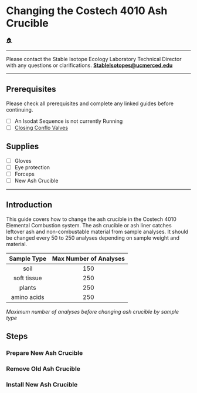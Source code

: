 # Changing the Costech 4010 Ash Crucible

[🏠](../README.md)

***

Please contact the Stable Isotope Ecology Laboratory Technical Director with any questions or clarifications. **StableIsotopes@ucmerced.edu**

***

## Prerequisites

Please check all prerequisites and complete any linked guides before continuing.

- [ ] An Isodat Sequence is not currently Running
- [ ] [Closing Conflo Valves](./conflo/closing_conflo_valves.md)

## Supplies

- [ ] Gloves
- [ ] Eye protection
- [ ] Forceps 
- [ ] New Ash Crucible

*** 

## Introduction

This guide covers how to change the ash crucible in the Costech 4010 Elemental Combustion system. The ash crucible or ash liner catches leftover ash and non-combustable material from sample analyses. It should be changed every 50 to 250 analyses depending on sample weight and material.

|  Sample Type   | Max Number of Analyses | 
|:--------------:|:----------------------:|
|      soil      |           150          |
|  soft tissue   |           250          |
|    plants      |           250          |
|  amino acids   |           250          | 

*Maximum number of analyses before changing ash crucible by sample type*

## Steps

### Prepare New Ash Crucible

### Remove Old Ash Crucible

### Install New Ash Crucible